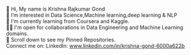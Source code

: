 👋 Hi, My name is Krishna Rajkumar Gond <br>
👀 I’m interested in Data Science,Machine learning,deep learning & NLP <br>
🌱 I'm currently learning from Coursera and Kaggle.<br>
🤝🏻 I'm open for collaborations in Data Engineering and Machine Learning domains.<br>
📌 Scroll down to see my Pinned Repositories.<br>
Connect me on: LinkedIn: www.linkedin.com/in/krishna-gond-6000a622b<br>
